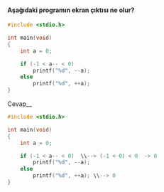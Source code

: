 #### Aşağıdaki programın ekran çıktısı ne olur?


```C
#include <stdio.h>

int main(void)
{
	int a = 0;

	if (-1 < a-- < 0)
		printf("%d", --a);
	else
		printf("%d", ++a);
}
```

Cevap__

```C
#include <stdio.h>

int main(void)
{
	int a = 0;

	if (-1 < a-- < 0)  \\--> (-1 < 0) < 0  -> 0
		printf("%d", --a);   
	else
		printf("%d", ++a); \\--> 0
}
```
